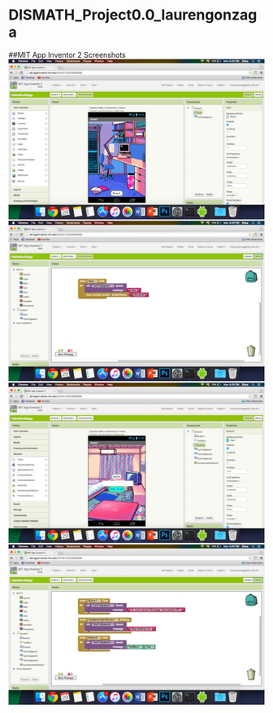 # DISMATH_Project0.0_laurengonzaga

##MIT App Inventor 2 Screenshots
![Screen.1.Designer.png](Screen.1.Designer.png)
![Screen.1.Blocks.png](Screen.1.Blocks.png)
![Screen.2.Designer.png](Screen.2.Designer.png)
![Screen.2.Blocks.png](Screen.2.Blocks.png)
